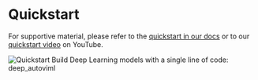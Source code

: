 # Quickstart

For supportive material, please refer to the [quickstart in our
docs](https://orchest.readthedocs.io/en/stable/getting_started/quickstart.html) or to our [quickstart
video](https://www.youtube.com/watch?v=j0nySMu1-DQ) on YouTube.

![Quickstart Build Deep Learning models with a single line of code: deep_autoviml ](https://pviz.orchest.io/?pipeline=https://github.com/orchest/quickstart/blob/main/california_housing.orchest&v=2)
